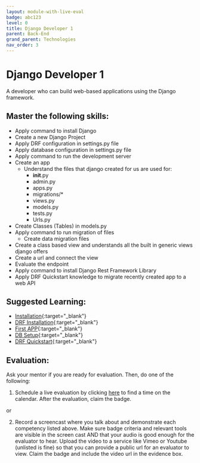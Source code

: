 ```yaml
---
layout: module-with-live-eval
badge: abc123
level: 0
title: Django Developer 1
parent: Back-End
grand_parent: Technologies
nav_order: 3
---
```

# Django Developer 1

A developer who can build web-based applications using the Django framework.

## Master the following skills:

- Apply command to install Django
- Create a new Django Project
- Apply DRF configuration in settings.py file
- Apply database configuration in settings.py file
- Apply command to run the development server
- Create an app
  - Understand the files that django created for us are used for:
    - **init**.py
    - admin.py
    - apps.py
    - migrations/\*
    - views.py
    - models.py
    - tests.py
    - Urls.py
- Create Classes (Tables) in models.py
- Apply command to run migration of files
  - Create data migration files
- Create a class based view and understands all the built in generic views django offers
- Create a url and connect the view
- Evaluate the endpoint
- Apply command to install Django Rest Framework Library
- Apply DRF Quickstart knowledge to migrate recently created app to a web API

## Suggested Learning:

- [Installation](https://docs.djangoproject.com/en/3.0/intro/install/){:target="\_blank"}
- [DRF Installation](https://www.django-rest-framework.org/#installation){:target="\_blank"}
- [First APP](https://docs.djangoproject.com/en/3.0/intro/tutorial01/){:target="\_blank"}
- [DB Setup](https://docs.djangoproject.com/en/3.0/intro/tutorial02/){:target="\_blank"}
- [DRF Quickstart](https://www.django-rest-framework.org/tutorial/quickstart/){:target="\_blank"}

## Evaluation:

Ask your mentor if you are ready for evaluation. Then, do one of the following:

1. Schedule a live evaluation by clicking [here](https://api.logro.io/widget/appointment/codex-evals/full-stack) to find a time on the calendar. After the evaluation, claim the badge.

or

2. Record a screencast where you talk about and demonstrate each competency listed above. Make sure badge criteria and relevant tools are visible in the screen cast AND that your audio is good enough for the evaluator to hear. Upload the video to a service like Vimeo or Youtube (unlisted is fine) so that you can provide a public url for an evaluator to view. Claim the badge and include the video url in the evidence box.
